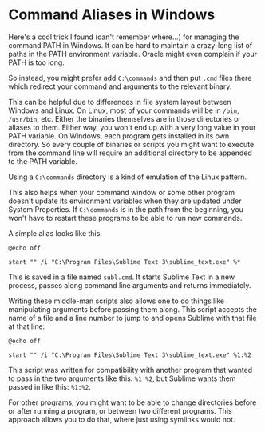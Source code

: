 # Command Aliases in Windows

Here's a cool trick I found (can't remember where...) for managing the command PATH in Windows. It can be hard to maintain a crazy-long list of paths in the PATH environment variable. Oracle might even complain if your PATH is too long.

So instead, you might prefer add `C:\commands` and then put `.cmd` files there which redirect your command and arguments to the relevant binary.

This can be helpful due to differences in file system layout between Windows and Linux. On Linux, most of your commands will be in `/bin`, `/usr/bin`, etc. Either the binaries themselves are in those directories or aliases to them. Either way, you won't end up with a very long value in your PATH variable. On Windows, each program gets installed in its own directory. So every couple of binaries or scripts you might want to execute from the command line will require an additional directory to be appended to the PATH variable.

Using a `C:\commands` directory is a kind of emulation of the Linux pattern.

This also helps when your command window or some other program doesn't update its environment variables when they are updated under System Properties. If `C:\commands` is in the path from the beginning, you won't have to restart these programs to be able to run new commands.

A simple alias looks like this:

```dos
@echo off

start "" /i "C:\Program Files\Sublime Text 3\sublime_text.exe" %*
```

This is saved in a file named `subl.cmd`. It starts Sublime Text in a new process, passes along command line arguments and returns immediately.

Writing these middle-man scripts also allows one to do things like manipulating arguments before passing them along. This script accepts the name of a file and a line number to jump to and opens Sublime with that file at that line:

```dos
@echo off

start "" /i "C:\Program Files\Sublime Text 3\sublime_text.exe" %1:%2
```

This script was written for compatibility with another program that wanted to pass in the two arguments like this: `%1 %2`, but Sublime wants them passed in like this: `%1:%2`.

For other programs, you might want to be able to change directories before or after running a program, or between two different programs. This approach allows you to do that, where just using symlinks would not.
